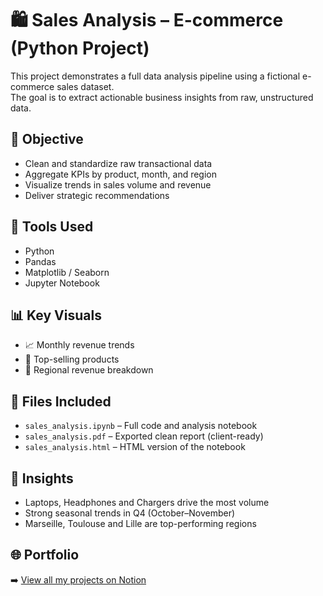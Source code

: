 # 🛍️ Sales Analysis – E-commerce (Python Project)

This project demonstrates a full data analysis pipeline using a fictional e-commerce sales dataset.  
The goal is to extract actionable business insights from raw, unstructured data.

## 📌 Objective

- Clean and standardize raw transactional data  
- Aggregate KPIs by product, month, and region  
- Visualize trends in sales volume and revenue  
- Deliver strategic recommendations

## 🧰 Tools Used

- Python  
- Pandas  
- Matplotlib / Seaborn  
- Jupyter Notebook  

## 📊 Key Visuals

- 📈 Monthly revenue trends  
- 🛒 Top-selling products  
- 📍 Regional revenue breakdown  

## 📎 Files Included

- `sales_analysis.ipynb` – Full code and analysis notebook  
- `sales_analysis.pdf` – Exported clean report (client-ready)  
- `sales_analysis.html` – HTML version of the notebook  

## 🧠 Insights

- Laptops, Headphones and Chargers drive the most volume  
- Strong seasonal trends in Q4 (October–November)  
- Marseille, Toulouse and Lille are top-performing regions

## 🌐 Portfolio

➡️ [View all my projects on Notion](https://easy-sand-380.notion.site/Vue-Donn-e-Data-Analyst-Freelance-1f31fee1f685803aafdaf44f7b133caa)
